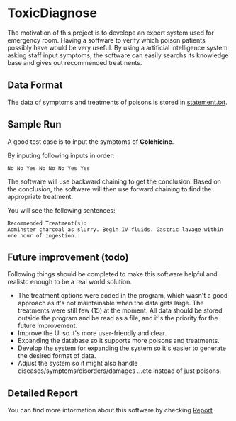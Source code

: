 # ToxicDiagnose

The motivation of this project is to develope an expert system used for emergency room. Having a software to verify which poison patients possibly have would be very useful. By using a artificial intelligence system asking staff input symptoms, the software can easily searchs its knowledge base and gives out recommended treatments.



## Data Format
The data of symptoms and treatments of poisons is stored in [statement.txt](statement.txt).

## Sample Run
A good test case is to input the symptoms of **Colchicine**.

By inputing following inputs in order:

`No No Yes No No No Yes Yes` 

The software will use backward chaining to get the conclusion. Based on the conclusion, the software will then use forward chaining to find the appropriate treatment.

You will see the following sentences:
```
Recommended Treatment(s):
Adminster charcoal as slurry. Begin IV fluids. Gastric lavage within one hour of ingestion.
```

## Future improvement (todo)
Following things should be completed to make this software helpful and realistc enough to be a real world solution.

- The treatment options were coded in the program, which wasn't a good approach as it's not maintainable when the data gets large. The treatments were still few (15) at the moment. All data should be stored outside the program and be read as a file, and it's the priority for the future improvement.
- Improve the UI so it's more user-friendly and clear.
- Expanding the database so it supports more poisons and treatments.
- Develop the system for expanding the system so it's easier to generate the desired format of data.
- Adjust the system so it might also handle diseases/symptoms/disorders/damages ...etc instead of just poisons.

## Detailed Report
You can find more information about this software by checking [Report](Report.pdf)

